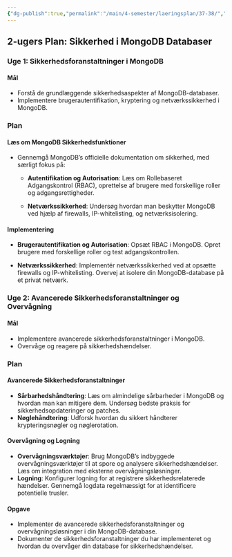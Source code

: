 ```yaml
---
{"dg-publish":true,"permalink":"/main/4-semester/laeringsplan/37-38/","title":"Uge 37 - 38","tags":["læringsmål","systemudvikling","projektarbejde","programmering"],"created":"2024-09-09T11:06:11.409+02:00"}
---
```




## 2-ugers Plan: Sikkerhed i MongoDB Databaser

### Uge 1: Sikkerhedsforanstaltninger i MongoDB

#### Mål

- Forstå de grundlæggende sikkerhedsaspekter af MongoDB-databaser.
- Implementere brugerautentifikation, kryptering og netværkssikkerhed i MongoDB.

### Plan

#### Læs om MongoDB Sikkerhedsfunktioner

- Gennemgå MongoDB’s officielle dokumentation om sikkerhed, med særligt fokus på:
  - **Autentifikation og Autorisation**: Læs om Rollebaseret Adgangskontrol
  (RBAC), oprettelse af brugere med forskellige roller og adgangsrettigheder.
  
  - **Netværkssikkerhed**: Undersøg hvordan man beskytter MongoDB ved hjælp
  af firewalls, IP-whitelisting, og netværksisolering.

#### Implementering

- **Brugerautentifikation og Autorisation**: Opsæt RBAC i MongoDB. Opret
brugere med forskellige roller og test adgangskontrollen.

- **Netværkssikkerhed**: Implementér netværkssikkerhed ved at opsætte
firewalls og IP-whitelisting. Overvej at isolere din MongoDB-database
på et privat netværk.

### Uge 2: Avancerede Sikkerhedsforanstaltninger og Overvågning

#### Mål

- Implementere avancerede sikkerhedsforanstaltninger i MongoDB.
- Overvåge og reagere på sikkerhedshændelser.

### Plan

#### Avancerede Sikkerhedsforanstaltninger

- **Sårbarhedshåndtering**: Læs om almindelige sårbarheder i MongoDB og
hvordan man kan mitigere dem. Undersøg bedste praksis for
sikkerhedsopdateringer og patches.
- **Nøglehåndtering**: Udforsk hvordan du sikkert håndterer krypteringsnøgler
og nøglerotation.

#### Overvågning og Logning

- **Overvågningsværktøjer**: Brug MongoDB’s indbyggede overvågningsværktøjer
til at spore og analysere sikkerhedshændelser. Læs om integration med
eksterne overvågningsløsninger.
- **Logning**: Konfigurer logning for at registrere sikkerhedsrelaterede
hændelser. Gennemgå logdata regelmæssigt for at identificere potentielle
trusler.

#### Opgave

- Implementer de avancerede sikkerhedsforanstaltninger og
overvågningsløsninger i din MongoDB-database.
- Dokumenter de sikkerhedsforanstaltninger du har implementeret og hvordan
du overvåger din database for sikkerhedshændelser.
